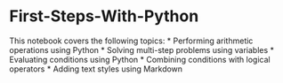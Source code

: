 # First-Steps-With-Python
This notebook covers the following topics:  * Performing arithmetic operations using Python * Solving multi-step problems using variables * Evaluating conditions using Python * Combining conditions with logical operators * Adding text styles using Markdown
